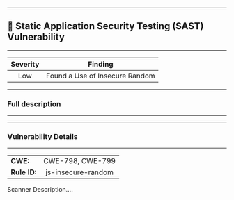 

---
## 🎯 Static Application Security Testing (SAST) Vulnerability

---
| Severity                | Finding                  |
| :---------------------: | :-----------------------------------: |
| Low | Found a Use of Insecure Random |


---
### Full description

---



---
### Vulnerability Details

---
|                 |                   |
| --------------------- | :-----------------------------------: |
| **CWE:** | CWE-798, CWE-799 |
| **Rule ID:** | js-insecure-random |

Scanner Description....


